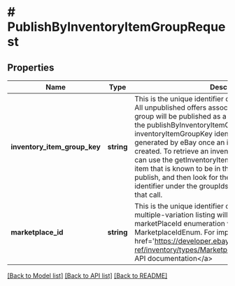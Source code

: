 # # PublishByInventoryItemGroupRequest

## Properties

Name | Type | Description | Notes
------------ | ------------- | ------------- | -------------
**inventory_item_group_key** | **string** | This is the unique identifier of the inventory item group. All unpublished offers associated with this inventory item group will be published as a multiple-variation listing if the publishByInventoryItemGroup call is successful. The inventoryItemGroupKey identifier is automatically generated by eBay once an inventory item group is created. To retrieve an inventoryItemGroupKey value, you can use the getInventoryItem call to retrieve an inventory item that is known to be in the inventory item group to publish, and then look for the inventory item group identifier under the groupIds container in the response of that call. | [optional] 
**marketplace_id** | **string** | This is the unique identifier of the eBay site on which the multiple-variation listing will be published. The marketPlaceId enumeration values are found in MarketplaceIdEnum. For implementation help, refer to &lt;a href&#x3D;&#39;https://developer.ebay.com/devzone/rest/api-ref/inventory/types/MarketplaceEnum.html&#39;&gt;eBay API documentation&lt;/a&gt; | [optional] 

[[Back to Model list]](../../README.md#documentation-for-models) [[Back to API list]](../../README.md#documentation-for-api-endpoints) [[Back to README]](../../README.md)


